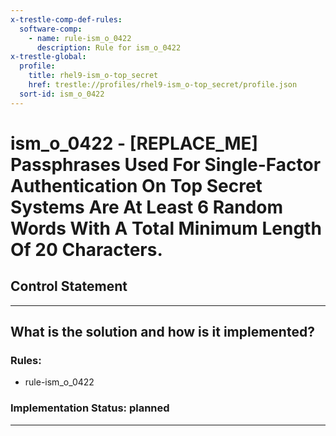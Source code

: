```yaml
---
x-trestle-comp-def-rules:
  software-comp:
    - name: rule-ism_o_0422
      description: Rule for ism_o_0422
x-trestle-global:
  profile:
    title: rhel9-ism_o-top_secret
    href: trestle://profiles/rhel9-ism_o-top_secret/profile.json
  sort-id: ism_o_0422
---
```


# ism_o_0422 - \[REPLACE_ME\] Passphrases Used For Single-Factor Authentication On Top Secret Systems Are At Least 6 Random Words With A Total Minimum Length Of 20 Characters.

## Control Statement

______________________________________________________________________

## What is the solution and how is it implemented?

<!-- For implementation status enter one of: implemented, partial, planned, alternative, not-applicable -->

<!-- Note that the list of rules under ### Rules: is read-only and changes will not be captured after assembly to JSON -->

<!-- Add control implementation description here for control: ism_o_0422 -->

### Rules:

  - rule-ism_o_0422

### Implementation Status: planned

______________________________________________________________________
